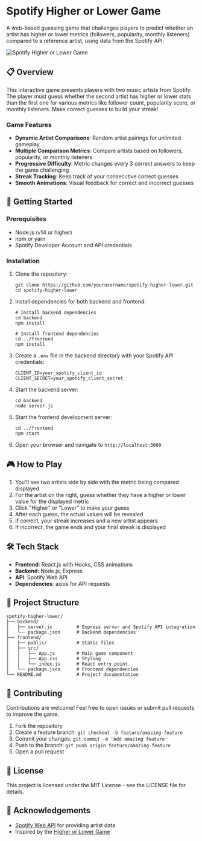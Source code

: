# Spotify Higher or Lower Game

A web-based guessing game that challenges players to predict whether an artist has higher or lower metrics (followers, popularity, monthly listeners) compared to a reference artist, using data from the Spotify API.

![Spotify Higher or Lower Game](https://via.placeholder.com/800x400?text=Spotify+Higher+or+Lower+Game)

## 📋 Overview

This interactive game presents players with two music artists from Spotify. The player must guess whether the second artist has higher or lower stats than the first one for various metrics like follower count, popularity score, or monthly listeners. Make correct guesses to build your streak!

### Game Features

- **Dynamic Artist Comparisons**: Random artist pairings for unlimited gameplay
- **Multiple Comparison Metrics**: Compare artists based on followers, popularity, or monthly listeners
- **Progressive Difficulty**: Metric changes every 3 correct answers to keep the game challenging
- **Streak Tracking**: Keep track of your consecutive correct guesses
- **Smooth Animations**: Visual feedback for correct and incorrect guesses

## 🚀 Getting Started

### Prerequisites

- Node.js (v14 or higher)
- npm or yarn
- Spotify Developer Account and API credentials

### Installation

1. Clone the repository:
   ```
   git clone https://github.com/yourusername/spotify-higher-lower.git
   cd spotify-higher-lower
   ```

2. Install dependencies for both backend and frontend:
   ```
   # Install backend dependencies
   cd backend
   npm install

   # Install frontend dependencies
   cd ../frontend
   npm install
   ```

3. Create a `.env` file in the backend directory with your Spotify API credentials:
   ```
   CLIENT_ID=your_spotify_client_id
   CLIENT_SECRET=your_spotify_client_secret
   ```

4. Start the backend server:
   ```
   cd backend
   node server.js
   ```

5. Start the frontend development server:
   ```
   cd ../frontend
   npm start
   ```

6. Open your browser and navigate to `http://localhost:3000`

## 🎮 How to Play

1. You'll see two artists side by side with the metric being compared displayed
2. For the artist on the right, guess whether they have a higher or lower value for the displayed metric
3. Click "Higher" or "Lower" to make your guess
4. After each guess, the actual values will be revealed
5. If correct, your streak increases and a new artist appears
6. If incorrect, the game ends and your final streak is displayed

## 🛠️ Tech Stack

- **Frontend**: React.js with Hooks, CSS animations
- **Backend**: Node.js, Express
- **API**: Spotify Web API
- **Dependencies**: axios for API requests

## 📝 Project Structure

```
spotify-higher-lower/
├── backend/
│   ├── server.js         # Express server and Spotify API integration
│   └── package.json      # Backend dependencies
├── frontend/
│   ├── public/           # Static files
│   ├── src/
│   │   ├── App.js        # Main game component
│   │   ├── App.css       # Styling
│   │   └── index.js      # React entry point
│   └── package.json      # Frontend dependencies
└── README.md             # Project documentation
```

## 🤝 Contributing

Contributions are welcome! Feel free to open issues or submit pull requests to improve the game.

1. Fork the repository
2. Create a feature branch: `git checkout -b feature/amazing-feature`
3. Commit your changes: `git commit -m 'Add amazing feature'`
4. Push to the branch: `git push origin feature/amazing-feature`
5. Open a pull request

## 📜 License

This project is licensed under the MIT License - see the LICENSE file for details.

## 🙏 Acknowledgements

- [Spotify Web API](https://developer.spotify.com/documentation/web-api/) for providing artist data
- Inspired by the [Higher or Lower Game](http://www.higherlowergame.com/)
